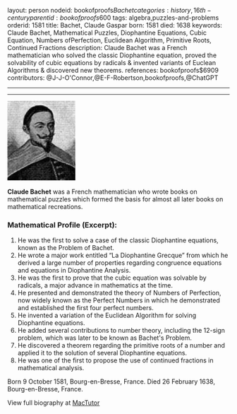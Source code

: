 layout: person
nodeid: bookofproofs$Bachet
categories: history,16th-century
parentid: bookofproofs$600
tags: algebra,puzzles-and-problems
orderid: 1581
title: Bachet, Claude Gaspar
born: 1581
died: 1638
keywords: Claude Bachet, Mathematical Puzzles, Diophantine Equations, Cubic Equation, Numbers ofPerfection, Euclidean Algorithm, Primitive Roots, Continued Fractions
description: Claude Bachet was a French mathematician who solved the classic Diophantine equation, proved the solvability of cubic equations by radicals & invented variants of Euclean Algorithms & discovered new theorems.
references: bookofproofs$6909
contributors: @J-J-O'Connor,@E-F-Robertson,bookofproofs,@ChatGPT

---



---

![Bachet.jpg](https://github.com/bookofproofs/bookofproofs.github.io/blob/main/_sources/_assets/images/portraits/Bachet.jpg?raw=true)

**Claude Bachet** was a French mathematician who wrote books on mathematical puzzles which formed the basis for almost all later books on mathematical recreations.

### Mathematical Profile (Excerpt):
1. He was the first to solve a case of the classic Diophantine equations, known as the Problem of Bachet.
2. He wrote a major work entitled “La Diophantine Grecque” from which he derived a large number of properties regarding congruence equations and equations in Diophantine Analysis.
3. He was the first to prove that the cubic equation was solvable by radicals, a major advance in mathematics at the time.
4. He presented and demonstrated the theory of Numbers of Perfection, now widely known as the Perfect Numbers in which he demonstrated and established the first four perfect numbers.
5. He invented a variation of the Euclidean Algorithm for solving Diophantine equations.
6. He added several contributions to number theory, including the 12-sign problem, which was later to be known as Bachet's Problem.
7. He discovered a theorem regarding the primitive roots of a number and applied it to the solution of several Diophantine equations.
8. He was one of the first to propose the use of continued fractions in mathematical analysis.

Born 9 October 1581, Bourg-en-Bresse, France. Died 26 February 1638, Bourg-en-Bresse, France.

View full biography at [MacTutor](https://mathshistory.st-andrews.ac.uk/Biographies/Bachet/)
